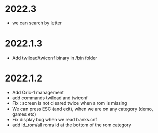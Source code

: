 # 2022.3

* we can search by letter

# 2022.1.3

* Add twiload/twiconf binary in /bin folder

# 2022.1.2

* Add Oric-1 management
* add commands twiload and twiconf
* Fix : screen is not cleared twice when a rom is missing
* We can press ESC (and exit), when we are on any category (demo, games etc)
* Fix display bug when we read banks.cnf
* add id_rom/all roms id at the bottom of the rom category
